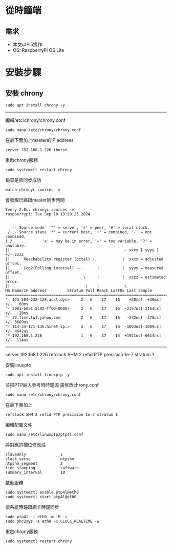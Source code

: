 # 從時鐘端
## 需求
- 本文以Pi5實作
- OS: RaspberryPi OS Lite
 
# 安裝步驟

## 安裝 chrony

```
sudo apt install chrony -y
```
-----
編輯/etc/chrony/chrony.conf
```
sudo nano /etc/chrony/chrony.conf
```
在最下面加上master的IP address
```
server 192.168.1.226 iburst
```
重啟chrony服務
```
sudo systemctl restart chrony
```
檢查是否同步成功
```
watch chronyc sources -v
```
會發現已經跟master同步時間
```
Every 2.0s: chronyc sources -v                                                                    raspberrypi: Tue Sep 10 13:19:25 2024


  .-- Source mode  '^' = server, '=' = peer, '#' = local clock.
 / .- Source state '*' = current best, '+' = combined, '-' = not combined,
| /             'x' = may be in error, '~' = too variable, '?' = unusable.
||                                                 .- xxxx [ yyyy ] +/- zzzz
||      Reachability register (octal) -.           |  xxxx = adjusted offset,
||      Log2(Polling interval) --.      |          |  yyyy = measured offset,
||                                \     |          |  zzzz = estimated error.
||                                 |    |           \
MS Name/IP address         Stratum Poll Reach LastRx Last sample
===============================================================================
^- 123-204-232-128.adsl.dyn>     2   6    17    16    +30ms[  +30ms] +/-   60ms
^- 2001-b031-5c02-ff00-0000>     2   6    17    16  -2157us[-2164us] +/-   28ms
^- t2.time.tw1.yahoo.com         2   6    17    16   -372us[ -378us] +/- 3689us
^- 114-34-171-136.hinet-ip.>     2   6    17    16  -1003us[-1009us] +/- 4642us
^* 192.168.1.226                 1   6    17    15  +1921ns[-6614ns] +/-  114us
```
-----


server 192.168.1.226
refclock SHM 2 refid PTP precision 1e-7 stratum 1


安裝linuxptp
```
sudo apt install linuxptp -y
```
並把PTP納入參考時時鐘源
需修改chrony.conf
```
sudo nano /etc/chrony/chrony.conf
```
在最下面加上

```
refclock SHM 2 refid PTP precision 1e-7 stratum 1
```
編輯配置文件
```
sudo nano /etc/linuxptp/ptp4l.conf
```
將對應的欄位修改成
```
slaveOnly               1
clock_servo             ntpshm
ntpshm_segment          2
time_stamping           software
summary_interval        10
```
啟動服務
```
sudo systemctl enable ptp4l@eth0
sudo systemctl start ptp4l@eth0
```
讓系統時鐘跟網卡時鐘同步

```
sudo ptp4l -i eth0 -m -H -s
sudo phc2sys -s eth0 -c CLOCK_REALTIME -w
```
重啟chrony服務
```
sudo systemctl restart chrony
```

